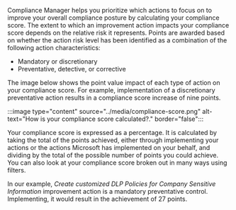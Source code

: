 Compliance Manager helps you prioritize which actions to focus on to improve your overall compliance posture by calculating your compliance score. The extent to which an improvement action impacts your compliance score depends on the relative risk it represents. Points are awarded based on whether the action risk level has been identified as a combination of the following action characteristics:

- Mandatory or discretionary
- Preventative, detective, or corrective

The image below shows the point value impact of each type of action on your compliance score. For example, implementation of a discretionary preventative action results in a compliance score increase of nine points.

:::image type="content" source="../media/compliance-score.png" alt-text="How is your compliance score calculated?." border="false":::

Your compliance score is expressed as a percentage. It is calculated by taking the total of the points achieved, either through implementing your actions or the actions Microsoft has implemented on your behalf, and dividing by the total of the possible number of points you could achieve. You can also look at your compliance score broken out in many ways using filters.

In our example, *Create customized DLP Policies for Company Sensitive Information* improvement action is a mandatory preventative control. Implementing, it would result in the achievement of 27 points.
